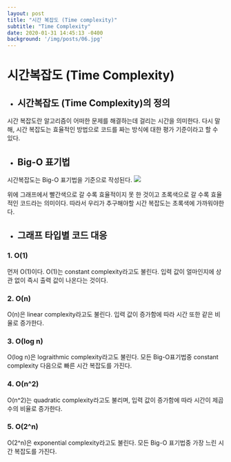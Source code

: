 ```yaml
---
layout: post
title: "시간 복잡도 (Time complexity)"
subtitle: "Time Complexity"
date: 2020-01-31 14:45:13 -0400
background: '/img/posts/06.jpg'
---
```


# __시간복잡도 (Time Complexity)__
* ## __시간복잡도 (Time Complexity)의 정의__
시간 복잡도란 알고리즘이 어떠한 문제를 해결하는데 걸리는 시간을 의미한다. 다시 말해, 시간 복잡도는 효율적인 방법으로 코드를 짜는 방식에 대한 평가 기준이라고 할 수 있다.  

* ## __Big-O 표기법__
시간복잡도는 Big-O 표기법을 기준으로 작성된다. 
![](https://search.pstatic.net/common/?src=http%3A%2F%2Fblogfiles.naver.net%2FMjAxOTEwMDNfMjk1%2FMDAxNTcwMDk5NjgyMTQ4.3CflfZ9vIsasyktC2i6zOmpKNu3IpdzQTL75XdioSjgg.8PTM3qKHzNbPrWqhUoha1aL9-saSWkyqhbo03hmMQnAg.PNG.tnwjd1776%2F11.PNG&type=a340)  

위에 그래프에서 빨간색으로 갈 수록 효율적이지 못 한 것이고 초록색으로 갈 수록 효율적인 코드라는 의미이다. 따라서 우리가 추구해야할 시간 복잡도는 초록색에 가까워야한다.  
* ## __그래프 타입별 코드 대응__

### __1. O(1)__
먼저 O(1)이다. O(1)는 constant complexity라고도 불린다. 입력 값이 얼마인지에 상관 없이 즉시 출력 값이 나온다는 것이다. 

### __2. O(n)__
O(n)은 linear complexity라고도 불린다. 입력 값이 증가함에 따라 시간 또한 같은 비율로 증가한다. 

### __3. O(log n)__
O(log n)은 lograithmic complexity라고도 불린다. 모든 Big-O표기법중  constant complexity 다음으로 빠른 시간 복잡도를 가진다. 

### __4. O(n^2)__
O(n^2)는 quadratic complexity라고도 불리며, 입력 값이 증가함에 따라 시간이 제곱수의 비율로 증가한다.

### __5. O(2^n)__
O(2^n)은 exponential complexity라고도 불린다. 모든 Big-O 표기법중 가장 느린 시간 복잡도를 가진다. 

